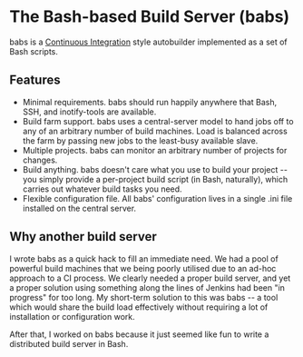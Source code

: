 The Bash-based Build Server (babs)
==================================

babs is a
[Continuous Integration](http://www.martinfowler.com/articles/continuousIntegration.html)
style autobuilder implemented as a set of Bash scripts.

Features
--------

 * Minimal requirements.  babs should run happily anywhere that Bash, SSH, and
   inotify-tools are available.
 * Build farm support.  babs uses a central-server model to hand jobs off to
   any of an arbitrary number of build machines.  Load is balanced across the
   farm by passing new jobs to the least-busy available slave.
 * Multiple projects.  babs can monitor an arbitrary number of projects for
   changes.
 * Build anything.  babs doesn't care what you use to build your project --
   you simply provide a per-project build script (in Bash, naturally), which
   carries out whatever build tasks you need.
 * Flexible configuration file.  All babs' configuration lives in a single
   .ini file installed on the central server.

Why another build server
------------------------

I wrote babs as a quick hack to fill an immediate need.  We had a pool of
powerful build machines that we being poorly utilised due to an ad-hoc
approach to a CI process.  We clearly needed a proper build server, and yet
a proper solution using something along the lines of Jenkins had been "in
progress" for too long.  My short-term solution to this was babs -- a tool
which would share the build load effectively without requiring a lot of
installation or configuration work.

After that, I worked on babs because it just seemed like fun to write a
distributed build server in Bash.
